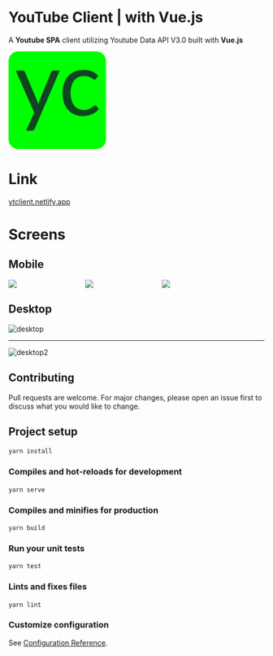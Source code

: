 # YouTube Client | with Vue.js
A **Youtube SPA** client utilizing Youtube Data API V3.0 built with **Vue.js**


![YT Client Logo](https://github.com/ProgaPanda/YoutubeClient/blob/master/public/img/icons/android-chrome-192x192.png)
# Link
[ytclient.netlify.app](https://ytclient.netlify.app/search)

# Screens
## Mobile
<div style="display:flex"> 
<img src="https://user-images.githubusercontent.com/6924756/81237216-56910b00-8fff-11ea-9d45-0b47d59cd056.jpg" width="30%" align="left"/>
<img src="https://user-images.githubusercontent.com/6924756/81237219-57c23800-8fff-11ea-9232-1623605bc8bd.jpg" width="30%" align="center"/>
<img src="https://user-images.githubusercontent.com/6924756/81237221-585ace80-8fff-11ea-8ca1-cb8ba7688771.jpg" width="30%" align="right"/>
</div>

## Desktop

![desktop](https://user-images.githubusercontent.com/6924756/81239008-dc16ba00-9003-11ea-9a5e-66f4514c007c.png)

---

![desktop2](https://user-images.githubusercontent.com/6924756/81239010-dd47e700-9003-11ea-8d9f-4bd7e9c7b28c.png)





## Contributing
Pull requests are welcome. For major changes, please open an issue first to discuss what you would like to change.

## Project setup
```
yarn install
```

### Compiles and hot-reloads for development
```
yarn serve
```

### Compiles and minifies for production
```
yarn build
```

### Run your unit tests
```
yarn test
```

### Lints and fixes files
```
yarn lint
```

### Customize configuration
See [Configuration Reference](https://cli.vuejs.org/config/).
